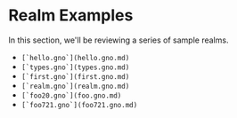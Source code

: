 # Realm Examples

In this section, we'll be reviewing a series of sample realms.

* ``[`hello.gno`](hello.gno.md)``
* ``[`types.gno`](types.gno.md)``
* ``[`first.gno`](first.gno.md)``
* ``[`realm.gno`](realm.gno.md)``
* ``[`foo20.gno`](foo.gno.md)``
* ``[`foo721.gno`](foo721.gno.md)``
